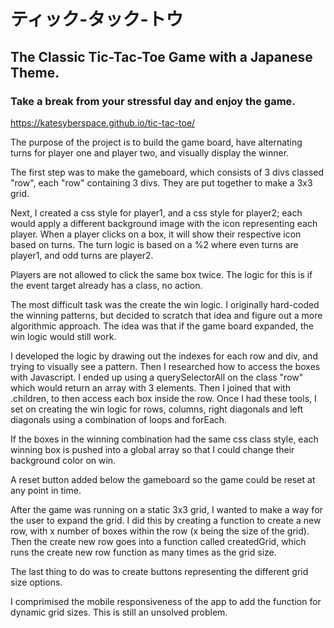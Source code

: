# ティック-タック-トウ
## The Classic Tic-Tac-Toe Game with a Japanese Theme.
### Take a break from your stressful day and enjoy the game.

https://katesyberspace.github.io/tic-tac-toe/

The purpose of the project is to build the game board, have alternating turns for player one and player two, and visually display the winner.

The first step was to make the gameboard, which consists of 3 divs classed "row", each "row" containing 3 divs.  They are put together to make a 3x3 grid.

Next, I created a css style for player1, and a css style for player2;  each would apply a different background image with the icon representing each player.
When a player clicks on a box, it will show their respective icon based on turns. The turn logic is based on a %2 where even turns are player1, and odd turns are player2.

Players are not allowed to click the same box twice.  The logic for this is if the event target already has a class, no action. 

The most difficult task was the create the win logic.  I originally hard-coded the winning patterns, but decided to scratch that idea and figure out a more algorithmic approach.  The idea was that if the game board expanded, the win logic would still work.

I developed the logic by drawing out the indexes for each row and div, and trying to visually see a pattern. Then I researched how to access the boxes with Javascript.  I ended up using a querySelectorAll on the class "row" which would return an array with 3 elements.  Then I joined that with .children, to then access each box inside the row.  Once I had these tools, I set on creating the win logic for rows, columns, right diagonals and left diagonals using a combination of loops and forEach. 

If the boxes in the winning combination had the same css class style, each winning box is pushed into a global array so that I could change their background color on win.

A reset button added below the gameboard so the game could be reset at any point in time.

After the game was running on a static 3x3 grid, I wanted to make a way for the user to expand the grid.  I did this by creating a function to create a new row, with x number of boxes within the row (x being the size of the grid).  Then the create new row goes into a function called createdGrid, which runs the create new row function as many times as the grid size.

The last thing to do was to create buttons representing the different grid size options.

I comprimised the mobile responsiveness of the app to add the function for dynamic grid sizes. This is still an unsolved problem.



